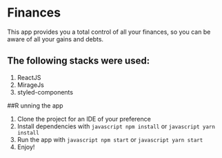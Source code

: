 # Finances

This app provides you a total control of all your finances, so you can be aware of all your gains and debts. 

## The following stacks were used:
1. ReactJS
2. MirageJs
3. styled-components

##R unning the app

1. Clone the project for an IDE of your preference
2. Install dependencies with ```javascript npm install``` or  ```javascript yarn install```
3. Run the app with ```javascript npm start``` or  ```javascript yarn start```
4. Enjoy!

